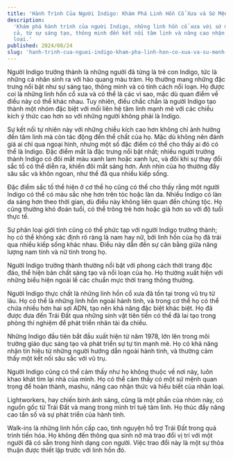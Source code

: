 ```yaml
---
title: 'Hành Trình Của Người Indigo: Khám Phá Linh Hồn Cổ Xưa và Sứ Mệnh Cao Cả'
description:
  'Khám phá hành trình của người Indigo, những linh hồn cổ xưa với sứ mệnh cao
  cả, từ sự sáng tạo, thông minh đến kết nối tâm linh và nâng cao nhận thức nhân
  loại.'
published: 2024/08/24
slug: 'hanh-trinh-cua-nguoi-indigo-kham-pha-linh-hon-co-xua-va-su-menh-cao-ca'
---
```


Người Indigo trưởng thành là những người đã từng là trẻ con Indigo, tức là những
cá nhân sinh ra với hào quang màu tràm. Họ thường mang những đặc trưng nổi bật
như sự sáng tạo, thông minh và có tính cách nổi loạn. Họ được coi là những linh
hồn cổ xưa và có thể là các vì sao, mặc dù quan điểm về điều này có thể khác
nhau. Tuy nhiên, điều chắc chắn là người Indigo tạo thành một nhóm đặc biệt với
mối liên hệ tâm linh mạnh mẽ với các chiều kích ý thức cao hơn so với những
người không phải là Indigo.

Sự kết nối tự nhiên này với những chiều kích cao hơn không chỉ ảnh hưởng đến tâm
linh mà còn tác động đến thể chất của họ. Mặc dù không nên đánh giá ai chỉ qua
ngoại hình, nhưng một số đặc điểm có thể cho thấy ai đó có thể là Indigo. Đặc
điểm mắt là đặc trưng nổi bật nhất; nhiều người trưởng thành Indigo có đôi mắt
màu xanh lam hoặc xanh lục, và đôi khi sự thay đổi sắc tố có thể diễn ra, khiến
đôi mắt sáng hơn. Ánh nhìn của họ thường đầy sâu sắc và khôn ngoan, như thể đã
qua nhiều kiếp sống.

Đặc điểm sắc tố thể hiện ở cơ thể họ cũng có thể cho thấy rằng một người Indigo
có thể có màu sắc nhẹ hơn trên tóc hoặc làn da. Nhiều Indigo có làn da sáng hơn
theo thời gian, dù điều này không liên quan đến chủng tộc. Họ cũng thường khó
đoán tuổi, có thể trông trẻ hơn hoặc già hơn so với độ tuổi thực tế.

Sự phân loại giới tính cũng có thể phức tạp với người Indigo trưởng thành; họ có
thể không xác định rõ ràng là nam hay nữ, bởi linh hồn của họ đã trải qua nhiều
kiếp sống khác nhau. Điều này dẫn đến sự cân bằng giữa năng lượng nam tính và nữ
tính trong họ.

Người Indigo trưởng thành thường nổi bật với phong cách thời trang độc đáo, thể
hiện bản chất sáng tạo và nổi loạn của họ. Họ thường xuất hiện với những biểu
hiện ngoài lề các chuẩn mực thời trang thông thường.

Người Indigo thực chất là những linh hồn cổ xưa đã tồn tại trong vũ trụ từ lâu.
Họ có thể là những linh hồn ngoài hành tinh, và trong cơ thể họ có thể chứa
nhiều hơn hai sợi ADN, tạo nên khả năng đặc biệt khác biệt. Họ đã được đưa đến
Trái Đất qua những sinh vật tiên tiến có thể đã lai tạo trong phòng thí nghiệm
để phát triển nhân tài đa chiều.

Những Indigo đầu tiên bắt đầu xuất hiện từ năm 1978, lớn lên trong môi trường
giáo dục sáng tạo và phát triển sự tự tin mạnh mẽ. Họ có khả năng nhận tín hiệu
từ những người hướng dẫn ngoài hành tinh, và thường cảm thấy một kết nối sâu sắc
với vũ trụ.

Người Indigo cũng có thể cảm thấy như họ không thuộc về nơi này, luôn khao khát
tìm lại nhà của mình. Họ có thể cảm thấy có một sứ mệnh quan trọng để hoàn
thành, mashu, nâng cao nhận thức và hiểu biết của nhân loại.

Lightworkers, hay chiến binh ánh sáng, cũng là một phần của nhóm này, có nguồn
gốc từ Trái Đất và mang trong mình trí tuệ tâm linh. Họ thúc đẩy nâng cao tần số
và sự phát triển của hành tinh.

Walk-ins là những linh hồn cấp cao, tình nguyện hỗ trợ Trái Đất trong quá trình
tiến hóa. Họ không đến thông qua sinh nở mà trao đổi vị trí với một người đã có
sẵn trong hình dạng con người. Việc trao đổi này là một sự thỏa thuận được thiết
lập trước với linh hồn đó.
